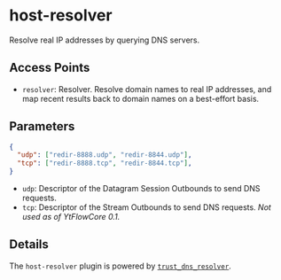 # host-resolver

Resolve real IP addresses by querying DNS servers.

## Access Points

- `resolver`: Resolver. Resolve domain names to real IP addresses, and map recent results back to domain names on a best-effort basis.

## Parameters

```json
{
  "udp": ["redir-8888.udp", "redir-8844.udp"],
  "tcp": ["redir-8888.tcp", "redir-8844.tcp"],
}
```

- `udp`: Descriptor of the Datagram Session Outbounds to send DNS requests.
- `tcp`: Descriptor of the Stream Outbounds to send DNS requests. *Not used as of YtFlowCore 0.1.*

## Details

The `host-resolver` plugin is powered by [`trust_dns_resolver`](https://docs.rs/trust-dns-resolver/latest/trust_dns_resolver/).
